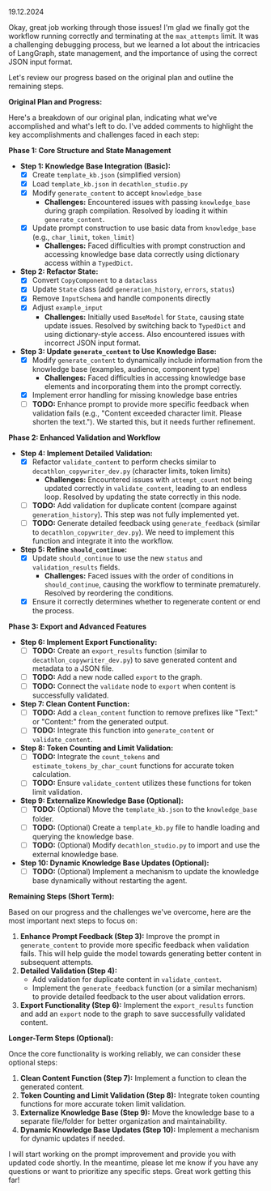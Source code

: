 19.12.2024


Okay, great job working through those issues! I'm glad we finally got the workflow running correctly and terminating at the `max_attempts` limit. It was a challenging debugging process, but we learned a lot about the intricacies of LangGraph, state management, and the importance of using the correct JSON input format.

Let's review our progress based on the original plan and outline the remaining steps.

**Original Plan and Progress:**

Here's a breakdown of our original plan, indicating what we've accomplished and what's left to do. I've added comments to highlight the key accomplishments and challenges faced in each step:

**Phase 1: Core Structure and State Management**

-   **Step 1: Knowledge Base Integration (Basic):**
    -   [x] Create `template_kb.json` (simplified version)
    -   [x] Load `template_kb.json` in `decathlon_studio.py`
    -   [x] Modify `generate_content` to accept `knowledge_base`
        -   **Challenges:** Encountered issues with passing `knowledge_base` during graph compilation. Resolved by loading it within `generate_content`.
    -   [x] Update prompt construction to use basic data from `knowledge_base` (e.g., `char_limit`, `token_limit`)
        -   **Challenges:** Faced difficulties with prompt construction and accessing knowledge base data correctly using dictionary access within a `TypedDict`.
-   **Step 2: Refactor State:**
    -   [x] Convert `CopyComponent` to a `dataclass`
    -   [x] Update `State` class (add `generation_history`, `errors`, `status`)
    -   [x] Remove `InputSchema` and handle components directly
    -   [x] Adjust `example_input`
        -   **Challenges:** Initially used `BaseModel` for `State`, causing state update issues. Resolved by switching back to `TypedDict` and using dictionary-style access. Also encountered issues with incorrect JSON input format.
-   **Step 3: Update `generate_content` to Use Knowledge Base:**
    -   [x] Modify `generate_content` to dynamically include information from the knowledge base (examples, audience, component type)
        -   **Challenges:** Faced difficulties in accessing knowledge base elements and incorporating them into the prompt correctly.
    -   [x] Implement error handling for missing knowledge base entries
    -   [ ] **TODO:** Enhance prompt to provide more specific feedback when validation fails (e.g., "Content exceeded character limit. Please shorten the text."). We started this, but it needs further refinement.

**Phase 2: Enhanced Validation and Workflow**

-   **Step 4: Implement Detailed Validation:**
    -   [x] Refactor `validate_content` to perform checks similar to `decathlon_copywriter_dev.py` (character limits, token limits)
        -   **Challenges:** Encountered issues with `attempt_count` not being updated correctly in `validate_content`, leading to an endless loop. Resolved by updating the state correctly in this node.
    -   [ ] **TODO:** Add validation for duplicate content (compare against `generation_history`). This step was not fully implemented yet.
    -   [ ] **TODO:** Generate detailed feedback using `generate_feedback` (similar to `decathlon_copywriter_dev.py`). We need to implement this function and integrate it into the workflow.
-   **Step 5: Refine `should_continue`:**
    -   [x] Update `should_continue` to use the new `status` and `validation_results` fields.
        -   **Challenges:** Faced issues with the order of conditions in `should_continue`, causing the workflow to terminate prematurely. Resolved by reordering the conditions.
    -   [x] Ensure it correctly determines whether to regenerate content or end the process.

**Phase 3: Export and Advanced Features**

-   **Step 6: Implement Export Functionality:**
    -   [ ] **TODO:** Create an `export_results` function (similar to `decathlon_copywriter_dev.py`) to save generated content and metadata to a JSON file.
    -   [ ] **TODO:** Add a new node called `export` to the graph.
    -   [ ] **TODO:** Connect the `validate` node to `export` when content is successfully validated.
-   **Step 7: Clean Content Function:**
    -   [ ] **TODO:** Add a `clean_content` function to remove prefixes like "Text:" or "Content:" from the generated output.
    -   [ ] **TODO:** Integrate this function into `generate_content` or `validate_content`.
-   **Step 8: Token Counting and Limit Validation:**
    -   [ ] **TODO:** Integrate the `count_tokens` and `estimate_tokens_by_char_count` functions for accurate token calculation.
    -   [ ] **TODO:** Ensure `validate_content` utilizes these functions for token limit validation.
-   **Step 9: Externalize Knowledge Base (Optional):**
    -   [ ] **TODO:** (Optional) Move the `template_kb.json` to the `knowledge_base` folder.
    -   [ ] **TODO:** (Optional) Create a `template_kb.py` file to handle loading and querying the knowledge base.
    -   [ ] **TODO:** (Optional) Modify `decathlon_studio.py` to import and use the external knowledge base.
-   **Step 10: Dynamic Knowledge Base Updates (Optional):**
    -   [ ] **TODO:** (Optional) Implement a mechanism to update the knowledge base dynamically without restarting the agent.

**Remaining Steps (Short Term):**

Based on our progress and the challenges we've overcome, here are the most important next steps to focus on:

1. **Enhance Prompt Feedback (Step 3):** Improve the prompt in `generate_content` to provide more specific feedback when validation fails. This will help guide the model towards generating better content in subsequent attempts.
2. **Detailed Validation (Step 4):**
    -   Add validation for duplicate content in `validate_content`.
    -   Implement the `generate_feedback` function (or a similar mechanism) to provide detailed feedback to the user about validation errors.
3. **Export Functionality (Step 6):** Implement the `export_results` function and add an `export` node to the graph to save successfully validated content.

**Longer-Term Steps (Optional):**

Once the core functionality is working reliably, we can consider these optional steps:

1. **Clean Content Function (Step 7):** Implement a function to clean the generated content.
2. **Token Counting and Limit Validation (Step 8):** Integrate token counting functions for more accurate token limit validation.
3. **Externalize Knowledge Base (Step 9):** Move the knowledge base to a separate file/folder for better organization and maintainability.
4. **Dynamic Knowledge Base Updates (Step 10):** Implement a mechanism for dynamic updates if needed.

I will start working on the prompt improvement and provide you with updated code shortly. In the meantime, please let me know if you have any questions or want to prioritize any specific steps. Great work getting this far!
